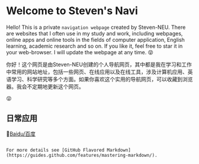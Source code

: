 # Welcome to Steven's Navi

Hello! This is a private `navigation webpage` created by Steven-NEU. There are websites that I often use in my study and work, including  webpages, online apps and online tools in the fields of computer application, English learning, academic research and so on. If you like it, feel free to star it in your web-browser. I will update the webpage at any time. :stuck_out_tongue_closed_eyes:

你好！这个网页是由Steven-NEU创建的个人导航网页，其中都是我在学习和工作中常用的网站地址，包括一些网页、在线应用以及在线工具，涉及计算机应用、英语学习、科学研究等多个方面。如果你喜欢这个实用的导航网页，可以收藏到浏览器。我会不定期地更新这个网页。

:stuck_out_tongue_closed_eyes:

## 日常应用
:link:[Baidu/百度](www.baidu.com)


```

For more details see [GitHub Flavored Markdown](https://guides.github.com/features/mastering-markdown/).

